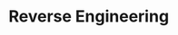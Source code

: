 # Reverse Engineering

[](using-netcat-as-a-reverse-shell)

[](reverse-engineer-malware-without-the-risk-of-infection)

[](reverse-engineering-portable-executables-pe-part-1)

[](reverse-engineering-portable-executables-pe-part-2)

[](don-t-be-fooled-by-malware-in-disguise-identifying-obfuscated-malware)

[](yara-a-powerful-malware-analysis-tool-for-detecting-ioc-s-part-1)

[](ransomware-security-against-extortion)

[](yara-a-powerful-malware-analysis-tool-for-detecting-ioc-s-part-2)

[](fuzzy-hashing-import-hashing-and-section-hashing)

[](introduction-to-behavior-analysis-techniques)

[](windows-internals-processes)